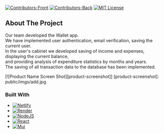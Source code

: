 [![Contributors-Front][contributors-shieldf]][contributors-urlf]
[![Contributors-Back][contributors-shieldb]][contributors-urlb]
[![MIT License][license-shield]][license-url]

[contributors-shieldf]: https://img.shields.io/github/contributors/AndriiPichkorkiy/Wallet-fronend?label=contributors-front&style=for-the-badge
[contributors-urlf]: https://github.com/AndriiPichkorkiy/Wallet-fronend/graphs/contributors
[contributors-shieldb]: https://img.shields.io/github/contributors/AndriiPichkorkiy/Wallet-backend?label=contributors-back&style=for-the-badge
[contributors-urlb]: https://github.com/AndriiPichkorkiy/Wallet-backend/graphs/contributors
[license-shield]: https://img.shields.io/github/license/othneildrew/Best-README-Template.svg?style=for-the-badge
[license-url]: https://github.com/AndriiPichkorkiy/Wallet-fronend/main/license.txt

## About The Project

Our team developed the Wallet app. <br/>
We have implemented user authentication, email verification, saving the current user. <br/>
In the user's cabinet we developed saving of income and expenses, displaying the current balance, <br/>
and providing analysis of expenditure statistics by months and years. <br/>
The saving of all transaction data to the database has been implemented.

[![Product Name Screen Shot][product-screenshot]]
[product-screenshot]: public/imgs/add.jpg

### Built With

- [![Netlify][netlify]][netlify-url]
- [![Render][render]][render-url]
- [![NodeJS][node.js]][node-url]
- [![React][react.js]][react-url]
- [![Mui][mui]][mui-url]

[netlify]: https://img.shields.io/badge/Netlify-0a1e8d?style=for-the-badge&logo=netlify&logoColor=30c8c9
[netlify-url]: https://www.netlify.com/
[render]: https://img.shields.io/badge/Render-232a55?style=for-the-badge&logo=render&logoColor=8afadc
[render-url]: https://render.com/
[node.js]: https://img.shields.io/badge/node.js-026e00?style=for-the-badge&logo=nodedotjs&logoColor=000000
[node-url]: https://nodejs.org/
[react.js]: https://img.shields.io/badge/React-20232A?style=for-the-badge&logo=react&logoColor=61DAFB
[react-url]: https://reactjs.org/
[mui]: https://img.shields.io/badge/Mui-35495E?style=for-the-badge&logo=mui&logoColor=007FFF
[mui-url]: https://mui.com/
